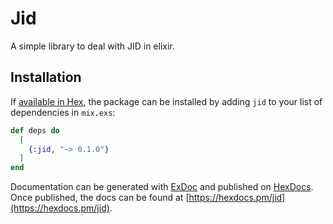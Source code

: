 # Jid

A simple library to deal with JID in elixir.

## Installation

If [available in Hex](https://hex.pm/docs/publish), the package can be installed
by adding `jid` to your list of dependencies in `mix.exs`:

```elixir
def deps do
  [
    {:jid, "~> 0.1.0"}
  ]
end
```

Documentation can be generated with [ExDoc](https://github.com/elixir-lang/ex_doc)
and published on [HexDocs](https://hexdocs.pm). Once published, the docs can
be found at [https://hexdocs.pm/jid](https://hexdocs.pm/jid).


